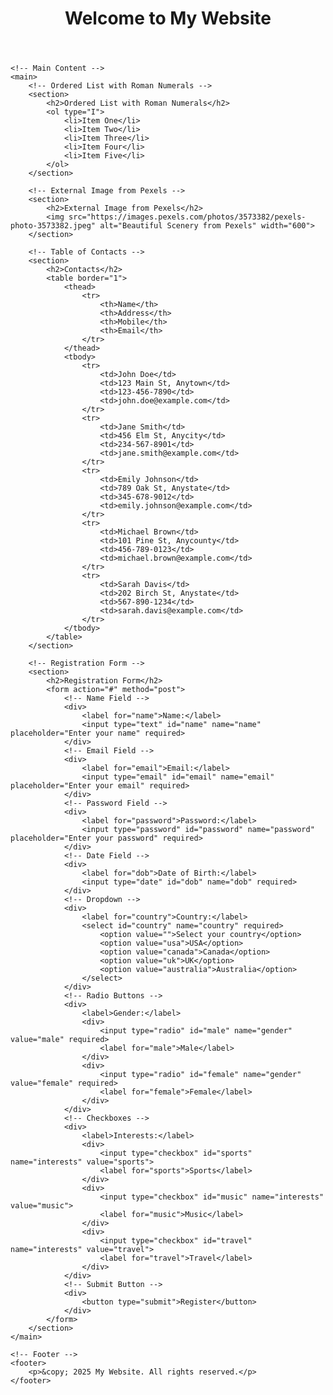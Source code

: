 
<!DOCTYPE html>
<html lang="en">
<head>
    <meta charset="UTF-8">
    <meta name="viewport" content="width=device-width, initial-scale=1.0">
    <title>Index</title>
    <link rel="stylesheet" href="styles.css">
</head>
<body>
    <!-- Header -->
    <header>
        <h1>Welcome to My Website</h1>
    </header>

    <!-- Main Content -->
    <main>
        <!-- Ordered List with Roman Numerals -->
        <section>
            <h2>Ordered List with Roman Numerals</h2>
            <ol type="I">
                <li>Item One</li>
                <li>Item Two</li>
                <li>Item Three</li>
                <li>Item Four</li>
                <li>Item Five</li>
            </ol>
        </section>

        <!-- External Image from Pexels -->
        <section>
            <h2>External Image from Pexels</h2>
            <img src="https://images.pexels.com/photos/3573382/pexels-photo-3573382.jpeg" alt="Beautiful Scenery from Pexels" width="600">
        </section>

        <!-- Table of Contacts -->
        <section>
            <h2>Contacts</h2>
            <table border="1">
                <thead>
                    <tr>
                        <th>Name</th>
                        <th>Address</th>
                        <th>Mobile</th>
                        <th>Email</th>
                    </tr>
                </thead>
                <tbody>
                    <tr>
                        <td>John Doe</td>
                        <td>123 Main St, Anytown</td>
                        <td>123-456-7890</td>
                        <td>john.doe@example.com</td>
                    </tr>
                    <tr>
                        <td>Jane Smith</td>
                        <td>456 Elm St, Anycity</td>
                        <td>234-567-8901</td>
                        <td>jane.smith@example.com</td>
                    </tr>
                    <tr>
                        <td>Emily Johnson</td>
                        <td>789 Oak St, Anystate</td>
                        <td>345-678-9012</td>
                        <td>emily.johnson@example.com</td>
                    </tr>
                    <tr>
                        <td>Michael Brown</td>
                        <td>101 Pine St, Anycounty</td>
                        <td>456-789-0123</td>
                        <td>michael.brown@example.com</td>
                    </tr>
                    <tr>
                        <td>Sarah Davis</td>
                        <td>202 Birch St, Anystate</td>
                        <td>567-890-1234</td>
                        <td>sarah.davis@example.com</td>
                    </tr>
                </tbody>
            </table>
        </section>

        <!-- Registration Form -->
        <section>
            <h2>Registration Form</h2>
            <form action="#" method="post">
                <!-- Name Field -->
                <div>
                    <label for="name">Name:</label>
                    <input type="text" id="name" name="name" placeholder="Enter your name" required>
                </div>
                <!-- Email Field -->
                <div>
                    <label for="email">Email:</label>
                    <input type="email" id="email" name="email" placeholder="Enter your email" required>
                </div>
                <!-- Password Field -->
                <div>
                    <label for="password">Password:</label>
                    <input type="password" id="password" name="password" placeholder="Enter your password" required>
                </div>
                <!-- Date Field -->
                <div>
                    <label for="dob">Date of Birth:</label>
                    <input type="date" id="dob" name="dob" required>
                </div>
                <!-- Dropdown -->
                <div>
                    <label for="country">Country:</label>
                    <select id="country" name="country" required>
                        <option value="">Select your country</option>
                        <option value="usa">USA</option>
                        <option value="canada">Canada</option>
                        <option value="uk">UK</option>
                        <option value="australia">Australia</option>
                    </select>
                </div>
                <!-- Radio Buttons -->
                <div>
                    <label>Gender:</label>
                    <div>
                        <input type="radio" id="male" name="gender" value="male" required>
                        <label for="male">Male</label>
                    </div>
                    <div>
                        <input type="radio" id="female" name="gender" value="female" required>
                        <label for="female">Female</label>
                    </div>
                </div>
                <!-- Checkboxes -->
                <div>
                    <label>Interests:</label>
                    <div>
                        <input type="checkbox" id="sports" name="interests" value="sports">
                        <label for="sports">Sports</label>
                    </div>
                    <div>
                        <input type="checkbox" id="music" name="interests" value="music">
                        <label for="music">Music</label>
                    </div>
                    <div>
                        <input type="checkbox" id="travel" name="interests" value="travel">
                        <label for="travel">Travel</label>
                    </div>
                </div>
                <!-- Submit Button -->
                <div>
                    <button type="submit">Register</button>
                </div>
            </form>
        </section>
    </main>

    <!-- Footer -->
    <footer>
        <p>&copy; 2025 My Website. All rights reserved.</p>
    </footer>
</body>
</html>
